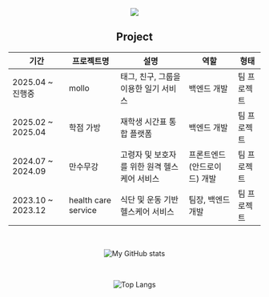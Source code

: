 <div align="center">

<a href="https://gmlwls768.github.io"><img src="https://img.shields.io/badge/Porfoilo-Web-blue"/></a>



  
## Project

| 기간 | 프로젝트명 | 설명 | 역할 | 형태 |
|------|------------|------|------|------|
| 2025.04 ~ 진행중 | mollo | 태그, 친구, 그룹을 이용한 일기 서비스 | 백엔드 개발 | 팀 프로젝트 |
| 2025.02 ~ 2025.04 | 학점 가방 | 재학생 시간표 통합 플랫폼 | 백엔드 개발 | 팀 프로젝트 |
| 2024.07 ~ 2024.09 | 만수무강 | 고령자 및 보호자를 위한 원격 헬스케어 서비스 | 프론트엔드(안드로이드) 개발 | 팀 프로젝트 |
| 2023.10 ~ 2023.12 | health care service | 식단 및 운동 기반 헬스케어 서비스 | 팀장, 백엔드 개발 | 팀 프로젝트 |

<br/>

![My GitHub stats](https://github-readme-stats.vercel.app/api?username=gmlwls768&show_icons=true&theme=chartreuse-dark)

<br/>

![Top Langs](https://github-readme-stats.vercel.app/api/top-langs/?username=6810779s&layout=compact&theme=chartreuse-dark)

<br/>


</div>
  
<!--
**gmlwls768/gmlwls768** is a ✨ _special_ ✨ repository because its `README.md` (this file) appears on your GitHub profile.

Here are some ideas to get you started:

- 🔭 I’m currently working on ...
- 🌱 I’m currently learning ...
- 👯 I’m looking to collaborate on ...
- 🤔 I’m looking for help with ...
- 💬 Ask me about ...
- 📫 How to reach me: ...
- 😄 Pronouns: ...
- ⚡ Fun fact: ... 
-->
